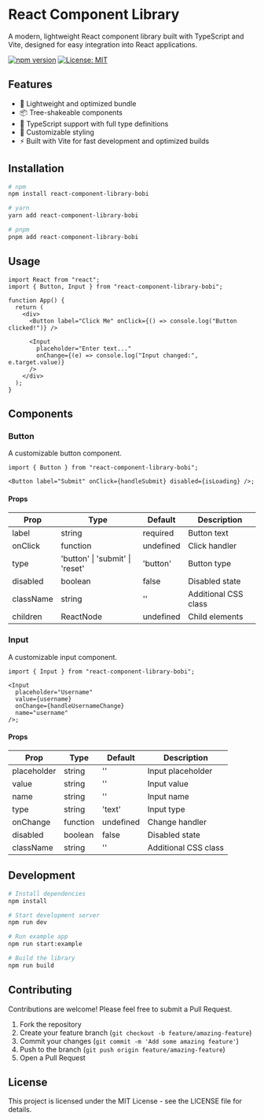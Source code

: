 # React Component Library

A modern, lightweight React component library built with TypeScript and Vite, designed for easy integration into React applications.

[![npm version](https://img.shields.io/npm/v/react-component-library-bobi.svg)](https://www.npmjs.com/package/react-component-library-bobi)
[![License: MIT](https://img.shields.io/badge/License-MIT-blue.svg)](https://opensource.org/licenses/MIT)

## Features

- 🚀 Lightweight and optimized bundle
- 📦 Tree-shakeable components
- 🔧 TypeScript support with full type definitions
- 🎨 Customizable styling
- ⚡ Built with Vite for fast development and optimized builds

## Installation

```bash
# npm
npm install react-component-library-bobi

# yarn
yarn add react-component-library-bobi

# pnpm
pnpm add react-component-library-bobi
```

## Usage

```tsx
import React from "react";
import { Button, Input } from "react-component-library-bobi";

function App() {
  return (
    <div>
      <Button label="Click Me" onClick={() => console.log("Button clicked!")} />

      <Input
        placeholder="Enter text..."
        onChange={(e) => console.log("Input changed:", e.target.value)}
      />
    </div>
  );
}
```

## Components

### Button

A customizable button component.

```tsx
import { Button } from "react-component-library-bobi";

<Button label="Submit" onClick={handleSubmit} disabled={isLoading} />;
```

#### Props

| Prop      | Type                            | Default   | Description          |
| --------- | ------------------------------- | --------- | -------------------- |
| label     | string                          | required  | Button text          |
| onClick   | function                        | undefined | Click handler        |
| type      | 'button' \| 'submit' \| 'reset' | 'button'  | Button type          |
| disabled  | boolean                         | false     | Disabled state       |
| className | string                          | ''        | Additional CSS class |
| children  | ReactNode                       | undefined | Child elements       |

### Input

A customizable input component.

```tsx
import { Input } from "react-component-library-bobi";

<Input
  placeholder="Username"
  value={username}
  onChange={handleUsernameChange}
  name="username"
/>;
```

#### Props

| Prop        | Type     | Default   | Description          |
| ----------- | -------- | --------- | -------------------- |
| placeholder | string   | ''        | Input placeholder    |
| value       | string   | ''        | Input value          |
| name        | string   | ''        | Input name           |
| type        | string   | 'text'    | Input type           |
| onChange    | function | undefined | Change handler       |
| disabled    | boolean  | false     | Disabled state       |
| className   | string   | ''        | Additional CSS class |

## Development

```bash
# Install dependencies
npm install

# Start development server
npm run dev

# Run example app
npm run start:example

# Build the library
npm run build
```

## Contributing

Contributions are welcome! Please feel free to submit a Pull Request.

1. Fork the repository
2. Create your feature branch (`git checkout -b feature/amazing-feature`)
3. Commit your changes (`git commit -m 'Add some amazing feature'`)
4. Push to the branch (`git push origin feature/amazing-feature`)
5. Open a Pull Request

## License

This project is licensed under the MIT License - see the LICENSE file for details.
